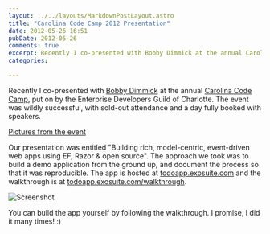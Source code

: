 ```yaml
---
layout: ../../layouts/MarkdownPostLayout.astro
title: "Carolina Code Camp 2012 Presentation"
date: 2012-05-26 16:51
pubDate: 2012-05-26
comments: true
excerpt: Recently I co-presented with Bobby Dimmick at the annual Carolina Code Camp, put on by the Enterprise Developers Guild of Charlotte.  The event was wildly successful, with sold-out attendance and a day fully booked with speakers.
categories: 

---
```


Recently I co-presented with [Bobby Dimmick](http://bobbydimmick.com/) at the annual [Carolina Code Camp](http://codecamp.developersguil1d.org/), put on by the Enterprise Developers Guild of Charlotte.  The event was wildly successful, with sold-out attendance and a day fully booked with speakers.

[Pictures from the event](http://www.flickr.com/photos/arturask/sets/72157629645140924/with/7162456222/)

Our presentation was entitled "Building rich, model-centric, event-driven web apps using EF, Razor & open source".  The approach we took was to build a demo application from the ground up, and document the process so that it was reproducible.  The app is hosted at [todoapp.exosuite.com](http://todoapp.exosuite.com) and the walkthrough is at [todoapp.exosuite.com/walkthrough](http://todoapp.exosuite.com/walkthrough).

![Screenshot](https://mattheyan.github.io/EndlessObsession/images/todoapp.png)

You can build the app yourself by following the walkthrough.  I promise, I did it many times!  :)
